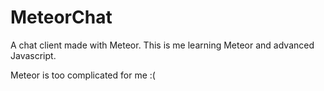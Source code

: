 MeteorChat
==========

A chat client made with Meteor. This is me learning Meteor and advanced Javascript.

Meteor is too complicated for me :(